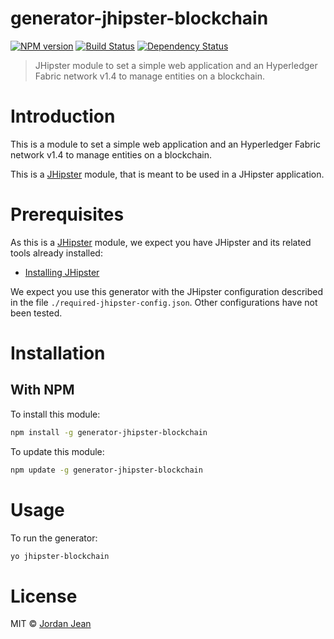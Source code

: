 # generator-jhipster-blockchain
[![NPM version][npm-image]][npm-url] [![Build Status][travis-image]][travis-url] [![Dependency Status][daviddm-image]][daviddm-url]
> JHipster module to set a simple web application and an Hyperledger Fabric network v1.4 to manage entities on a blockchain.

# Introduction

This is a module to set a simple web application and an Hyperledger Fabric network v1.4 to manage entities on a blockchain.

This is a [JHipster](http://jhipster.github.io/) module, that is meant to be used in a JHipster application.

# Prerequisites

As this is a [JHipster](http://jhipster.github.io/) module, we expect you have JHipster and its related tools already installed:

- [Installing JHipster](https://jhipster.github.io/installation.html)

We expect you use this generator with the JHipster configuration described in the file `./required-jhipster-config.json`. Other configurations have not been tested.

# Installation

## With NPM

To install this module:

```bash
npm install -g generator-jhipster-blockchain
```

To update this module:

```bash
npm update -g generator-jhipster-blockchain
```

# Usage

To run the generator:

```bash
yo jhipster-blockchain
```

# License

MIT © [Jordan Jean](https://gitlab.com/ugachain)


[npm-image]: https://img.shields.io/npm/v/generator-jhipster-blockchain.svg
[npm-url]: https://npmjs.org/package/generator-jhipster-blockchain
[travis-image]: https://travis-ci.org/jordanjean/generator-jhipster-blockchain.svg?branch=master
[travis-url]: https://travis-ci.org/jordanjean/generator-jhipster-blockchain
[daviddm-image]: https://david-dm.org/jordanjean/generator-jhipster-blockchain.svg?theme=shields.io
[daviddm-url]: https://david-dm.org/jordanjean/generator-jhipster-blockchain
